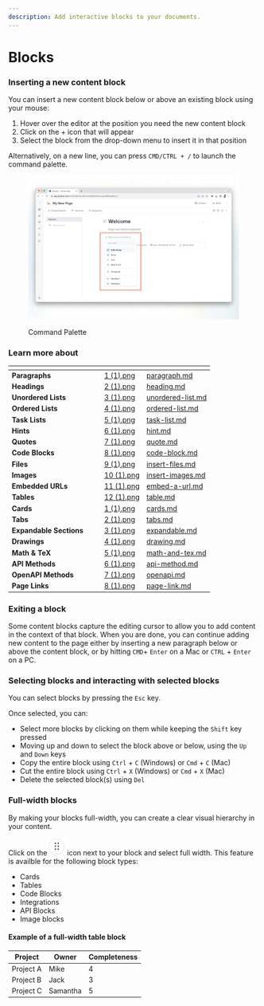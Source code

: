 ```yaml
---
description: Add interactive blocks to your documents.
---
```


# Blocks

### Inserting a new content block

You can insert a new content block below or above an existing block using your mouse:

1. Hover over the editor at the position you need the new content block
2. Click on the + icon that will appear
3. Select the block from the drop-down menu to insert it in that position

Alternatively, on a new line, you can press `CMD/CTRL + /` to launch the command palette.

<figure><img src="../../.gitbook/assets/block-insertion.png" alt=""><figcaption><p>Command Palette</p></figcaption></figure>

### Learn more about

<table data-view="cards"><thead><tr><th></th><th></th><th></th><th data-hidden data-card-cover data-type="files"></th><th data-hidden data-card-target data-type="content-ref"></th></tr></thead><tbody><tr><td><strong>Paragraphs</strong></td><td></td><td></td><td><a href="../../.gitbook/assets/1 (1).png">1 (1).png</a></td><td><a href="paragraph.md">paragraph.md</a></td></tr><tr><td><strong>Headings</strong></td><td></td><td></td><td><a href="../../.gitbook/assets/2 (1).png">2 (1).png</a></td><td><a href="heading.md">heading.md</a></td></tr><tr><td><strong>Unordered Lists</strong></td><td></td><td></td><td><a href="../../.gitbook/assets/3 (1).png">3 (1).png</a></td><td><a href="unordered-list.md">unordered-list.md</a></td></tr><tr><td><strong>Ordered Lists</strong></td><td></td><td></td><td><a href="../../.gitbook/assets/4 (1).png">4 (1).png</a></td><td><a href="ordered-list.md">ordered-list.md</a></td></tr><tr><td><strong>Task Lists</strong></td><td></td><td></td><td><a href="../../.gitbook/assets/5 (1).png">5 (1).png</a></td><td><a href="task-list.md">task-list.md</a></td></tr><tr><td><strong>Hints</strong></td><td></td><td></td><td><a href="../../.gitbook/assets/6 (1).png">6 (1).png</a></td><td><a href="hint.md">hint.md</a></td></tr><tr><td><strong>Quotes</strong></td><td></td><td></td><td><a href="../../.gitbook/assets/7 (1).png">7 (1).png</a></td><td><a href="quote.md">quote.md</a></td></tr><tr><td><strong>Code Blocks</strong></td><td></td><td></td><td><a href="../../.gitbook/assets/8 (1).png">8 (1).png</a></td><td><a href="code-block.md">code-block.md</a></td></tr><tr><td><strong>Files</strong></td><td></td><td></td><td><a href="../../.gitbook/assets/9 (1).png">9 (1).png</a></td><td><a href="insert-files.md">insert-files.md</a></td></tr><tr><td><strong>Images</strong></td><td></td><td></td><td><a href="../../.gitbook/assets/10 (1).png">10 (1).png</a></td><td><a href="insert-images.md">insert-images.md</a></td></tr><tr><td><strong>Embedded URLs</strong></td><td></td><td></td><td><a href="../../.gitbook/assets/11 (1).png">11 (1).png</a></td><td><a href="embed-a-url.md">embed-a-url.md</a></td></tr><tr><td><strong>Tables</strong></td><td></td><td></td><td><a href="../../.gitbook/assets/12 (1).png">12 (1).png</a></td><td><a href="table.md">table.md</a></td></tr><tr><td><strong>Cards</strong></td><td></td><td></td><td><a href="../../.gitbook/assets/1 (1).png">1 (1).png</a></td><td><a href="cards.md">cards.md</a></td></tr><tr><td><strong>Tabs</strong></td><td></td><td></td><td><a href="../../.gitbook/assets/2 (1).png">2 (1).png</a></td><td><a href="tabs.md">tabs.md</a></td></tr><tr><td><strong>Expandable Sections</strong></td><td></td><td></td><td><a href="../../.gitbook/assets/3 (1).png">3 (1).png</a></td><td><a href="expandable.md">expandable.md</a></td></tr><tr><td><strong>Drawings</strong></td><td></td><td></td><td><a href="../../.gitbook/assets/4 (1).png">4 (1).png</a></td><td><a href="drawing.md">drawing.md</a></td></tr><tr><td><strong>Math &#x26; TeX</strong></td><td></td><td></td><td><a href="../../.gitbook/assets/5 (1).png">5 (1).png</a></td><td><a href="math-and-tex.md">math-and-tex.md</a></td></tr><tr><td><strong>API Methods</strong></td><td></td><td></td><td><a href="../../.gitbook/assets/6 (1).png">6 (1).png</a></td><td><a href="api-method.md">api-method.md</a></td></tr><tr><td><strong>OpenAPI Methods</strong></td><td></td><td></td><td><a href="../../.gitbook/assets/7 (1).png">7 (1).png</a></td><td><a href="openapi.md">openapi.md</a></td></tr><tr><td><strong>Page Links</strong></td><td></td><td></td><td><a href="../../.gitbook/assets/8 (1).png">8 (1).png</a></td><td><a href="page-link.md">page-link.md</a></td></tr></tbody></table>

### Exiting a block

Some content blocks capture the editing cursor to allow you to add content in the context of that block. When you are done, you can continue adding new content to the page either by inserting a new paragraph below or above the content block, or by hitting `CMD`+ `Enter` on a Mac or `CTRL` + `Enter` on a PC.

### Selecting blocks and interacting with selected blocks

You can select blocks by pressing the `Esc` key.

Once selected, you can:

* Select more blocks by clicking on them while keeping the `Shift` key pressed
* Moving up and down to select the block above or below, using the `Up` and `Down` keys
* Copy the entire block using `Ctrl` + `C` (Windows) or `Cmd` + `C` (Mac)
* Cut the entire block using `Ctrl` + `X` (Windows) or `Cmd` + `X` (Mac)
* Delete the selected block(s) using `Del`

### Full-width blocks

By making your blocks full-width, you can create a clear visual hierarchy in your content.&#x20;

Click on the<img src="../../.gitbook/assets/image (5).png" alt="" data-size="line">icon next to your block and select full width. This feature is availble for the following block types:

* Cards
* Tables
* Code Blocks
* Integrations
* API Blocks
* Image blocks

#### Example of a full-width table block&#x20;

<table data-full-width="true"><thead><tr><th>Project</th><th>Owner</th><th data-type="rating" data-max="5">Completeness</th></tr></thead><tbody><tr><td>Project A</td><td>Mike</td><td>4</td></tr><tr><td>Project B</td><td>Jack</td><td>3</td></tr><tr><td>Project C</td><td>Samantha</td><td>5</td></tr></tbody></table>

